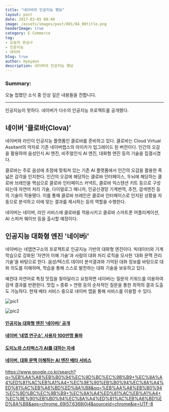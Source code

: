 ```yaml
---
title: "네이버의 인공지능 행보"
layout: post
date: 2017-03-05 08:49
image: /assets/images/post/001/04_00title.png
headerImage: true
category: E-Commerce
tag:
- 오늘의 관심사
- 인공지능
- 네이버
blog: true
author: Hyeyeon
description: 네이버의 인공지능 행보
---
```


### Summary:

오늘 접했던 소식 중 인상 깊은 내용들을 전합니다.

---

인공지능이 핫하다. 네이버가 다수의 인공지능 프로젝트를 공개했다.

## 네이버 '클로바(Clova)'

네이버와 라인이 인공지능 플랫폼인 클로바를 준비하고 있다. 클로바는 Cloud Virtual Assitant의 약자로 기존 네이버랩스의 아미카가 업그레이드 된 버전이다. 인간의 오감을 활용하여 음성인식 AI 엔진, 비주얼인식 AI 엔진, 대화형 엔진 등의 기술을 집결시켰다.

클로바는 주로 음성에 초점에 맞춰져 있는 기존 AI 플랫폼에서 인간의 오감을 활용한 폭넓은 감각을 인지한다. 인간의 오감에 해당하는 클로바 인터페이스, 두뇌에 해당하는 클로바 브레인을 핵심으로 클로바 인터페이스 커넥트, 클로바 익스텐션 키트 등으로 구성되는데 자연어 처리 기술, 다이얼로그 매니저, 인공신경망 기계번역, 추천, 검색엔진 등의 기술이 적용됐다. 이를 통해 클로바 브레인은 클로바 인터페이스로 인지된 상황을 자동으로 분석하고 이에 맞는 결과를 제시하는 등의 역할을 수행한다.

네이버는 네이버, 라인 서비스에 클로바를 적용시키고 클로바 스마트폰 어플리케이션, AI 스피커 웨이브 등을 출시할 예정이다.

## 인공지능 대화형 엔진 '네이버i'

네이버i는 네앱연구소의 프로젝트로 인공지능 기반의 대화형 엔진이다. 빅데이터와 기계학습으로 강화된 '자연어 이해 기술'과 사람의 대화 처리 로직을 모사한 '대화 문맥 관리 기술'을 바탕으로 한다. 음성/텍스트 데이터 분석결과와 기억된 대화 정보를 바탕으로 대화 의도를 이해하며, 학습을 통해 스스로 발전하는 대화 기술을 보유하고 있다.

예컨대 자연어로 특정 맛집을 찾아달라고 요청하면 네이버i는 질문의 키워드를 이용하여 검색 결과를 반환한다. 맛집 > 종류 > 연령 등의 순차적인 질문을 통한 최적의 결과 도출도 가능하다. 현재 베타 서비스 중으로 네이버 앱을 통해 서비스를 이용할 수 있다.

![pic1](http://postfiles6.naver.net/MjAxNzAyMjhfMjk4/MDAxNDg4MjczMTExMTI4.unplb33U_PQvUa9IbtA9Q5Pbjlc9vZHMUQgBZ87nNWcg.7ISz75EUJ6oiddwrakdksTSVxHa-yRUfRiFVdCbw-scg.PNG.naver_search/1.png?type=w773)

![pic2](http://postfiles5.naver.net/MjAxNzAyMjhfMTU1/MDAxNDg4Mjc2NTgyNjk4.0J4UcfqU3tnYGfcrg_IKVBKjGuWZqunmeNXAZbN7eiAg.xjquYYho_GNvVsDuo1fU-11f2z23UJS2666LZaZqsWcg.PNG.naver_search/3.png?type=w773)

#### [인공지능 대화형 엔진 ‘네이버i’ 공개](http://www.venturesquare.net/744254)

#### [네이버 ‘네앱 연구소’, 사용자 100만명 돌파](http://www.zdnet.co.kr/news/news_view.asp?artice_id=20170303172500)

#### [도미노와 스타벅스가 AI를 대하는 자세](http://www.zdnet.co.kr/news/news_view.asp?artice_id=20170303165638)

#### [네이버, 대화 문맥 이해하는 AI 엔진 베타 서비스](http://www.zdnet.co.kr/news/news_view.asp?artice_id=20170303104205)


https://www.google.co.kr/search?q=%EB%AA%A8%EB%B0%94%EC%9D%BC%EC%9B%B9+%EC%8A%A4%ED%81%AC%EB%A1%A4+%EC%9E%90%EB%B0%94%EC%8A%A4%ED%81%AC%EB%A6%BD%ED%8A%B8&oq=%EB%AA%A8%EB%B0%94%EC%9D%BC%EC%9B%B9+%EC%8A%A4%ED%81%AC%EB%A1%A4+%EC%9E%90%EB%B0%94%EC%8A%A4%ED%81%AC%EB%A6%BD%ED%8A%B8&aqs=chrome..69i57.6368j0j4&sourceid=chrome&ie=UTF-8
